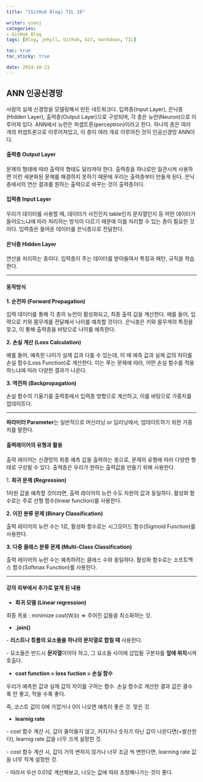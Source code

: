 ```yaml
---
title: "[GitHub Blog] TIL 19"

writer: ysooj
categories:
- GitHub Blog
tags: [Blog, jekyll, Github, Git, markdown, TIL]

toc: true
toc_sticky: true

date: 2024-10-21
---
```


## **ANN 인공신경망**

사람의 실제 신경망을 모델링해서 만든 네트워크다. 입력층(Input Layer), 은닉층(Hidden Layer), 출력층(Output Layer)으로 구성되며, 각 층은 뉴런(Neuron)으로 이루어져 있다. ANN에서 뉴런은 퍼셉트론(perceptron)이라고 한다. 하나의 층은 여러 개의 퍼셉트론으로 이루어져있고, 이 층이 여러 개로 이루어진 것이 인공신경망 ANN이다.

#### **출력층 Output Layer**

문제의 형태에 따라 출력의 형태도 달라져야 한다. 출력층을 하나로만 일관시켜 사용하면 이런 세분화된 문제를 해결하지 못하기 때문에 우리는 출력층부터 만들게 된다. 은닉층에서의 연산 결과를 원하는 출력으로 바꾸는 것이 출력층이다.

#### **입력층 Input Layer**

우리가 데이터를 사용할 때, 데이터가 사진인지 table인지 문자열인지 등 어떤 데이터가 들어오느냐에 따라 처리하는 방식이 다르기 때문에 이를 처리할 수 있는 층이 필요한 것이다. 입력층은 들어온 데이터를 은닉층으로 전달한다.

#### **은닉층 Hidden Layer**

연산을 처리하는 층이다. 입력층이 주는 데이터를 받아들여서 특징과 패턴, 규칙을 학습한다.

---

#### **동작방식**

**1\. 순전파 (Forward Propagation)**

입력 데이터를 통해 각 층의 뉴런이 활성화되고, 최종 출력 값을 계산한다. 예를 들어, 입력으로 키와 몸무게를 전달해서 나이를 예측할 것이다. 은닉층은 키와 몸무게의 특징을 찾고, 이 통해 출력층을 바탕으로 나이를 예측한다.

**2\. 손실 계산 (Loss Calculation)**

예를 들어, 예측한 나이가 실제 값과 다를 수 있는데, 이 때 예측 값과 실제 값의 차이를 손실 함수(Loss Function)로 계산한다. 이는 푸는 문제에 따라, 어떤 손실 함수를 적용하느냐에 따라 다양한 결과가 나온다.

**3\. 역전파 (Backpropagation)**

손실 함수의 기울기를 출력층에서 입력층 방향으로 계산하고, 이를 바탕으로 가중치를 업데이트다.

---

**파라미터 Parameter**는 일반적으로 머신러닝 or 딥러닝에서, 업데이트하기 위한 가중치를 말한다.

#### **출력레이어의 유형과 활용**

출력 레이어는 신경망의 최종 예측 값을 출력하는 층으로, 문제의 유형에 따라 다양한 형태로 구성될 수 있다. 출력층은 우리가 원하는 출력값을 만들기 위해 사용한다.

1\. **회귀 문제 (Regression)**

1차원 값을 예측할 것이라면, 출력 레이어의 뉴런 수도 차원의 값과 동일하다. 활성화 함수로는 주로 선형 함수(linear function)를 사용한다.

**2\. 이진 분류 문제 (Binary Classification)**

출력 레이어의 뉴런 수는 1로, 활성화 함수로는 시그모이드 함수(Sigmoid Function)를 사용한다.

**3\. 다중 클래스 분류 문제 (Multi-Class Classification)**

출력 레이어의 뉴런 수는 예측하려는 클래스 수와 동일하다. 활성화 함수로는 소프트맥스 함수(Softmax Function)를 사용한다.

---

#### **강의 외부에서 추가로 알게 된 내용**

-   **회귀 모델 (Linear regression)**

최종 목표 : minimize cost(W,b) => 주어진 값들을 최소화하는 것.

-   **.join()**

\- **리스트나 튜플의 요소들을 하나의 문자열로 합칠 때** 사용한다.

\- 요소들은 반드시 **문자열**이어야 하고, 그 요소들 사이에 삽입될 구분자를 **앞에 위치**시켜 호출다.

-   **cost function = loss fuction = 손실 함수**

우리가 예측한 값과 실제 값의 차이를 구하는 함수. 손실 함수로 계산한 결과 값은 클수록 안 좋고, 작을 수록 좋다.

즉, 코스트 값이 0에 가깝거나 0이 나오면 예측이 좋은 것. 맞은 것.

-   **learnig rate**

\- cost 함수 계산 시, 값이 줄어들지 않고, 커지거나 숫자가 아닌 값이 나온다면(=발산한다), learnig rate 값을 너무 크게 설정한 것.

\- cost 함수 계산 시, 값이 거의 변하지 않거나 너무 조금 씩 변한다면, learning rate 값을 너무 작게 설정한 것.

\- 따라서 우선 0.01로 계산해보고, 나오는 값에 따라 조정해나가는 것이 좋다.